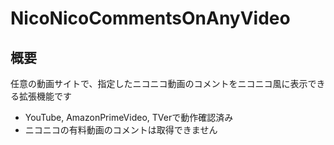 # NicoNicoCommentsOnAnyVideo

## 概要
任意の動画サイトで、指定したニコニコ動画のコメントをニコニコ風に表示できる拡張機能です

- YouTube, AmazonPrimeVideo, TVerで動作確認済み
- ニコニコの有料動画のコメントは取得できません